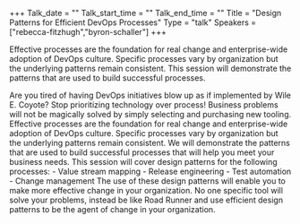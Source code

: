 +++
Talk_date = ""
Talk_start_time = ""
Talk_end_time = ""
Title = "Design Patterns for Efficient DevOps Processes"
Type = "talk"
Speakers = ["rebecca-fitzhugh","byron-schaller"]
+++

Effective processes are the foundation for real change and enterprise-wide adoption of DevOps culture. Specific processes vary by organization but the underlying patterns remain consistent. This session will demonstrate the patterns that are used to build successful processes.

Are you tired of having DevOps initiatives blow up as if implemented by Wile E. Coyote? Stop prioritizing technology over process! Business problems will not be magically solved by simply selecting and purchasing new tooling. Effective processes are the foundation for real change and enterprise-wide adoption of DevOps culture. Specific processes vary by organization but the underlying patterns remain consistent. We will demonstrate the patterns that are used to build successful processes that will help you meet your business needs. This session will cover design patterns for the following processes: - Value stream mapping - Release engineering - Test automation - Change management The use of these design patterns will enable you to make more effective change in your organization. No one specific tool will solve your problems, instead be like Road Runner and use efficient design patterns to be the agent of change in your organization.
